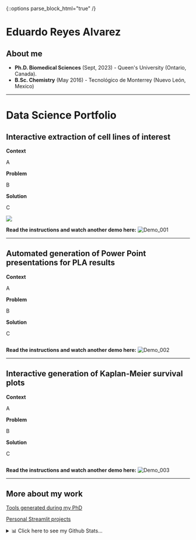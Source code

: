 {::options parse_block_html="true" /}

# Eduardo Reyes Alvarez

## About me
* **Ph.D. Biomedical Sciences** (Sept, 2023) - Queen's University (Ontario, Canada).
* **B.Sc. Chemistry** (May 2016) - Tecnológico de Monterrey (Nuevo León, Mexico)
<hr style="margin-top: +2px; margin-bottom: +2px; border-width: 5px;">

# Data Science Portfolio

## Interactive extraction of cell lines of interest

**Context**

A

**Problem**

B

**Solution**

C

![](https://github.com/EdRey05/EdRey05.github.io/blob/main/Images_GIFs_Videos/Streamlit_Projects_001_V07.gif)

**Read the instructions and watch another demo here:** ![Demo_001](https://github.com/EdRey05/Streamlit_projects/tree/main/001_RNA_expression_DepMap)
<hr style="margin-top: +2px; margin-bottom: +2px; border-width: 5px;">

## Automated generation of Power Point presentations for PLA results

**Context**

A

**Problem**

B

**Solution**

C

![]()

**Read the instructions and watch another demo here:** ![Demo_002](https://github.com/EdRey05/Streamlit_projects/tree/main/002_Automated_PPTX_PLA)
<hr style="margin-top: +2px; margin-bottom: +2px; border-width: 5px;">

## Interactive generation of Kaplan-Meier survival plots

**Context**

A

**Problem**

B

**Solution**

C

![]()

**Read the instructions and watch another demo here:** ![Demo_003](https://github.com/EdRey05/Streamlit_projects/tree/main/003_KM_plotter)
<hr style="margin-top: +2px; margin-bottom: +2px; border-width: 5px;">

## More about my work

[Tools generated during my PhD](https://edrey05.github.io/Resources_for_Mulligan_Lab/)

[Personal Streamlit projects](https://edrey05.github.io/Streamlit_projects/)

<details><summary markdown="span">📊 Click here to see my Github Stats...</summary>
[![](https://visitcount.itsvg.in/api?id=EdRey05&icon=0&color=1)](https://visitcount.itsvg.in)

![](https://github-readme-stats.vercel.app/api/top-langs/?username=EdRey05&theme=dark&hide_border=false&include_all_commits=false&count_private=false&layout=compact)

![](https://github-readme-stats.vercel.app/api?username=EdRey05&theme=dark&hide_border=false&include_all_commits=false&count_private=false)

![](https://github-readme-streak-stats.herokuapp.com/?user=EdRey05&theme=dark&hide_border=false)
</details>
